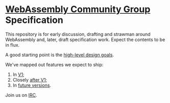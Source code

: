 # [WebAssembly Community Group](https://www.w3.org/community/webassembly) Specification

This repository is for early discussion, drafting and strawman around
WebAssembly and, later, draft specification work.  Expect the contents to be in
flux.

A good starting point is the [high-level design goals](HighLevelGoals.md).

We've mapped out features we expect to ship:
1. In [V1](V1.md);
2. Closely [after V1](EssentialPostV1Features.md);
3. In [future versions](FutureFeatures.md).

Join us on [IRC](irc://irc.w3.org:6667/#webassembly).
